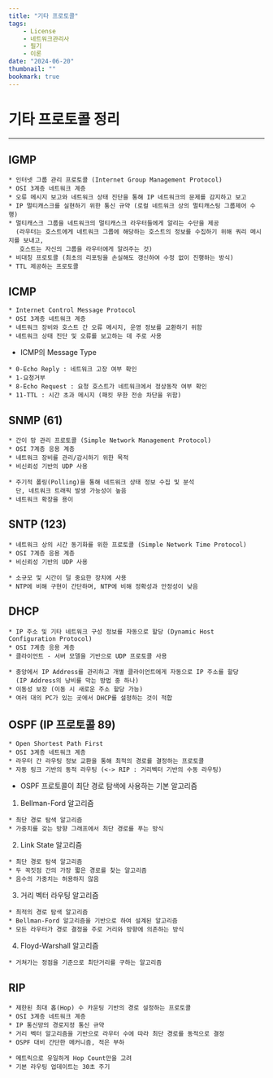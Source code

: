 ```yaml
---
title: "기타 프로토콜"
tags:
    - License
    - 네트워크관리사
    - 필기
    - 이론
date: "2024-06-20"
thumbnail: ""
bookmark: true
---
```



# 기타 프로토콜 정리
---

## IGMP

```
* 인터넷 그룹 관리 프로토콜 (Internet Group Management Protocol)
* OSI 3계층 네트워크 계층
* 오류 메시지 보고와 네트워크 상태 진단을 통해 IP 네트워크의 문제를 감지하고 보고
* IP 멀티캐스크를 실현하기 위한 통신 규약 (로컬 네트워크 상의 멀티캐스팅 그룹제어 수행)
* 멀티캐스크 그룹을 네트워크의 멀티캐스크 라우터들에게 알리는 수단을 제공
  (라우터는 호스트에게 네트워크 그룹에 해당하는 호스트의 정보를 수집하기 위해 쿼리 메시지를 보내고,
   호스트는 자신의 그룹을 라우터에게 알려주는 것)
* 비대칭 프로토콜 (최초의 리포팅을 손실해도 갱신하여 수정 없이 진행하는 방식)
* TTL 제공하는 프로토콜
```


## ICMP
```
* Internet Control Message Protocol
* OSI 3계층 네트워크 계층
* 네트워크 장비와 호스트 간 오류 메시지, 운영 정보를 교환하기 위함
* 네트워크 상태 진단 및 오류를 보고하는 데 주로 사용
```

 - ICMP의 Message Type
   
```
* 0-Echo Reply : 네트워크 고장 여부 확인
* 1-요청거부
* 8-Echo Request : 요청 호스트가 네트워크에서 정상동작 여부 확인
* 11-TTL : 시간 초과 메시지 (패킷 무한 전송 차단을 위함)
```


## SNMP (61)

```
* 간이 망 관리 프로토콜 (Simple Network Management Protocol)
* OSI 7계층 응용 계층
* 네트워크 장비를 관리/감시하기 위한 목적
* 비신뢰성 기반의 UDP 사용

* 주기적 폴링(Polling)을 통해 네트워크 상태 정보 수집 및 분석
  단, 네트워크 트래픽 발생 가능성이 높음
* 네트워크 확장을 용이
```


## SNTP (123)

```
* 네트워크 상의 시간 동기화를 위한 프로토콜 (Simple Network Time Protocol)
* OSI 7계층 응용 계층
* 비신뢰성 기반의 UDP 사용

* 소규모 및 시간이 덜 중요한 장치에 사용
* NTP에 비해 구현이 간단하며, NTP에 비해 정확성과 안정성이 낮음
```


## DHCP

```
* IP 주소 및 기타 네트워크 구성 정보를 자동으로 할당 (Dynamic Host Configuration Protocol)
* OSI 7계층 응용 계층
* 클라이언트 - 서버 모델을 기반으로 UDP 프로토콜 사용

* 중앙에서 IP Address를 관리하고 개별 클라이언트에게 자동으로 IP 주소를 할당
  (IP Address의 낭비를 막는 방법 중 하나)
* 이동성 보장 (이동 시 새로운 주소 할당 가능)
* 여러 대의 PC가 있는 곳에서 DHCP를 설정하는 것이 적합
```


## OSPF (IP 프로토콜 89)

```
* Open Shortest Path First
* OSI 3계층 네트워크 계층
* 라우터 간 라우팅 정보 교환을 통해 최적의 경로를 결정하는 프로토콜
* 자동 링크 기반의 동적 라우팅 (<-> RIP : 거리벡터 기반의 수동 라우팅)
```

 - OSPF 프로토콜이 최단 경로 탐색에 사용하는 기본 알고리즘
   
1. Bellman-Ford 알고리즘
```
* 최단 경로 탐색 알고리즘
* 가중치를 갖는 방향 그래프에서 최단 경로를 푸는 방식
```

2. Link State 알고리즘
```
* 최단 경로 탐색 알고리즘
* 두 꼭짓점 간의 가장 짧은 경로를 찾는 알고리즘
* 음수의 가중치는 허용하지 않음
```

3. 거리 벡터 라우팅 알고리즘
```
* 최적의 경로 탐색 알고리즘
* Bellman-Ford 알고리즘을 기반으로 하여 설계된 알고리즘
* 모든 라우터가 경로 결정을 주로 거리와 방향에 의존하는 방식
```

4. Floyd-Warshall 알고리즘
```
* 거쳐가는 정점을 기준으로 최단거리를 구하는 알고리즘
```


## RIP

```
* 제한된 최대 홉(Hop) 수 카운팅 기반의 경로 설정하는 프로토콜
* OSI 3계층 네트워크 계층
* IP 통신망의 경로지정 통신 규약
* 거리 벡터 알고리즘을 기반으로 라우터 수에 따라 최단 경로를 동적으로 결정
* OSPF 대비 간단한 메커니즘, 적은 부하

* 메트릭으로 유일하게 Hop Count만을 고려
* 기본 라우팅 업데이트는 30초 주기
```
